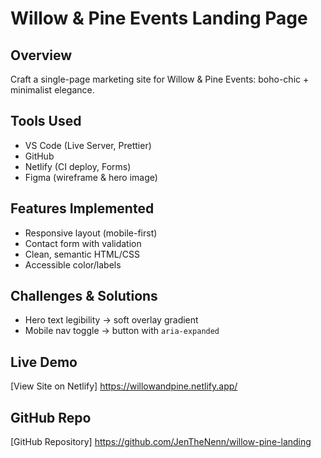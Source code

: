 # Willow & Pine Events Landing Page

## Overview
Craft a single-page marketing site for Willow & Pine Events: 
boho-chic + minimalist elegance.

## Tools Used
- VS Code (Live Server, Prettier)
- GitHub
- Netlify (CI deploy, Forms)
- Figma (wireframe & hero image)

## Features Implemented
- Responsive layout (mobile-first)
- Contact form with validation
- Clean, semantic HTML/CSS
- Accessible color/labels

## Challenges & Solutions
- Hero text legibility → soft overlay gradient
- Mobile nav toggle → button with `aria-expanded`

## Live Demo
[View Site on Netlify]
https://willowandpine.netlify.app/

## GitHub Repo
[GitHub Repository]
https://github.com/JenTheNenn/willow-pine-landing
